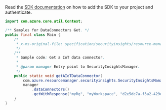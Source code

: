 Read the [SDK documentation](https://github.com/Azure/azure-sdk-for-java/blob/azure-resourcemanager-securityinsights_1.0.0-beta.3/sdk/securityinsights/azure-resourcemanager-securityinsights/README.md) on how to add the SDK to your project and authenticate.

```java
import com.azure.core.util.Context;

/** Samples for DataConnectors Get. */
public final class Main {
    /*
     * x-ms-original-file: specification/securityinsights/resource-manager/Microsoft.SecurityInsights/preview/2022-01-01-preview/examples/dataConnectors/GetIoTById.json
     */
    /**
     * Sample code: Get a IoT data connector.
     *
     * @param manager Entry point to SecurityInsightsManager.
     */
    public static void getAIoTDataConnector(
        com.azure.resourcemanager.securityinsights.SecurityInsightsManager manager) {
        manager
            .dataConnectors()
            .getWithResponse("myRg", "myWorkspace", "d2e5dc7a-f3a2-429d-954b-939fa8c2932e", Context.NONE);
    }
}
```
